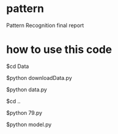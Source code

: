 # pattern
Pattern Recognition final report


# how to use this code

$cd Data

$python downloadData.py

$python data.py

$cd ..

$python 79.py

$python model.py
